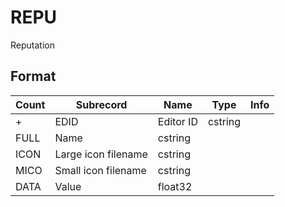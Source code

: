 REPU
====

Reputation

## Format

Count | Subrecord | Name | Type | Info
------|-----------|------|------|-----
+ | EDID | Editor ID | cstring |
 | FULL | Name | cstring |
 | ICON | Large icon filename | cstring |
 | MICO | Small icon filename | cstring |
 | DATA | Value | float32 |
